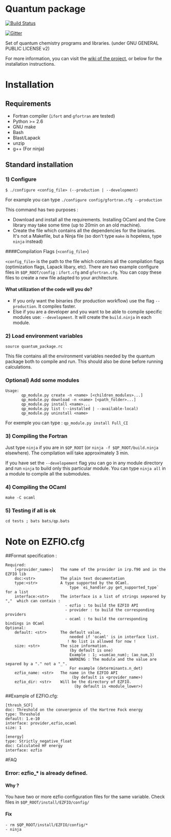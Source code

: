 Quantum package
===============

[![Build Status](https://travis-ci.org/LCPQ/quantum_package.svg?branch=master)](https://travis-ci.org/LCPQ/quantum_package)

[![Gitter](https://badges.gitter.im/Join%20Chat.svg)](https://gitter.im/LCPQ/quantum_package?utm_source=badge&utm_medium=badge&utm_campaign=pr-badge&utm_content=badge)


Set of quantum chemistry programs and libraries. 
(under GNU GENERAL PUBLIC LICENSE v2)

For more information, you can visit the [wiki of the project](http://github.com/LCPQ/quantum_package/wiki>), or below for the installation instructions.

# Installation


## Requirements
* Fortran compiler (`ifort` and `gfortran` are tested)
* Python >= 2.6
* GNU make
* Bash
* Blast/Lapack
* unzip
* g++ (For ninja)

## Standard installation

### 1) Configure

    $ ./configure <config_file> (--production | --development)

For example you can type `./configure config/gfortran.cfg --production`

This command has two purposes :

 - Download and install all the requirements.
   Installing OCaml and the Core library may take some time (up to 20min on an old machine).
 - Create the file which contains all the dependencies for the binaries.  
   It's not a Makefile, but a Ninja file (so don't type `make` is hopeless, type `ninja` instead)

####Compilation Flags (`<config_file>`)

`<config_file>` is the path to the file which contains all the compilation flags (optimization flags, Lapack libary, etc). There are two example configure files in  ``$QP_ROOT/config`` : ``ifort.cfg`` and ``gfortran.cfg``.  You can copy these files to create a new file adapted to your architecture. 

#### What utilization of the code will you do?

* If you only want the binaries (for production workflow) use the flag
  `--production`. It compiles faster. 
* Else if you are a developer and you want to be able to compile specific modules use: `--development`. It will create the `build.ninja` in each module.

### 2) Load environment variables
 
    source quantum_package.rc
    
This file contains all the environment variables needed by the quantum package both to compile and run. This should also be done before running calculations.

### Optional) Add some modules

```
Usage:
       qp_module.py create -n <name> [<children_modules>...]
       qp_module.py download -n <name> [<path_folder>...]
       qp_module.py install <name>...
       qp_module.py list (--installed | --available-local)
       qp_module.py uninstall <name>
```

 For exemple you can type :
`qp_module.py install Full_CI`

### 3) Compiling the Fortran

Just type `ninja` if you are in `$QP_ROOT` (or `ninja -f $QP_ROOT/build.ninja` elsewhere). The compilation will take approximately 3 min.

If you have set the `--developement` flag you can go in any module directory and run `ninja` to build only this particular module. You can type `ninja all` in a module to compile all the submodules.


### 4) Compiling the OCaml

    make -C ocaml

### 5) Testing if all is ok

    cd tests ; bats bats/qp.bats 



# Note on EZFIO.cfg

##Format specification :

```
Required:
    [<provider_name>]   The name of the provider in irp.f90 and in the EZFIO lib
    doc:<str>           The plain text documentation
    type:<str>          A type supported by the OCaml.
                            type `ei_handler.py get_supported_type` for a list
    interface:<str>     The interface is a list of strings sepeared by ","  which can contain :
                          - ezfio : to build the EZFIO API
                          - provider : to build the corresponding providers 
                          - ocaml : to build the corresponding bindings in OCaml
Optional:
    default: <str>      The default value,
                            needed if 'ocaml' is in interface list.
                           ! No list is allowed for now !
    size: <str>         The size information.
                            (by default is one)
                            Example : 1; =sum(ao_num); (ao_num,3)
                            WARNING : The module and the value are separed by a "." not a "_".
                            For example (determinants.n_det)
    ezfio_name: <str>   The name in the EZFIO API
                             (by default is <provider_name>)
    ezfio_dir: <str>    Will be the directory of EZFIO.
                              (by default is <module_lower>)
```

##Example of EZFIO.cfg:

```
[thresh_SCF]
doc: Threshold on the convergence of the Hartree Fock energy
type: Threshold
default: 1.e-10
interface: provider,ezfio,ocaml
size: 1

[energy]
type: Strictly_negative_float
doc: Calculated HF energy
interface: ezfio
```

#FAQ

### Error: ezfio_* is already defined.

#### Why ?

You have two or more ezfio configuration files for the same variable. Check files in `$QP_ROOT/install/EZFIO/config/`

#### Fix

    - rm $QP_ROOT/install/EZFIO/config/*
    - ninja 
